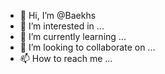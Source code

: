 - 👋 Hi, I’m @Baekhs
- 👀 I’m interested in ...
- 🌱 I’m currently learning ...
- 💞️ I’m looking to collaborate on ...
- 📫 How to reach me ...

<!---
Baekhs/Baekhs is a ✨ special ✨ repository because its `README.md` (this file) appears on your GitHub profile.
You can click the Preview link to take a look at your changes.
--->
